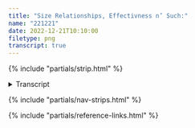 ```yaml
---
title: "Size Relationships, Effectivness n’ Such:"
name: "221221"
date: 2022-12-21T10:10:00
filetype: png
transcript: true
---
```


{% include "partials/strip.html" %}

<details closed>
<summary>Transcript</summary>

## {{ title }}
<small>*Published on {{ page.date.toDateString() }}*</small>

### Panel One 
**FRONT OF THE PUB - 10 at NIGHT**  
PIGGINS stands on sidewalk, back turned, facing the road. Over him, the pub sign swings in the wind. It shows a pint of beer, with the text ‘Maybe…’ above it. He’s in a zipped-up jacket with no hood, hands in pockets. He’s got a pint himself, sitting by his feet; he’s smokiong, as per normal.

<br>

**PIGGINS [about Piggins][p]:**  
 …The problem with the world is peeps think’n they gotta be big.

### Panel Two
He turns facing, puts a hand towards his mouth thinking…

<br>

**PIGGINS:**  
Really tho—small is good. Be small, be quick!

### Panel Three
Turning away again, hands back in pockets, posture a little more slumped.

<br>

**PIGGINS:**  
Revise & reflect. Do what you can.
  
<!--FOOTNOTES-->
<!-- [^1]: foo "bar" -->

</details>

{% include "partials/nav-strips.html" %}

{% include "partials/reference-links.html" %}
